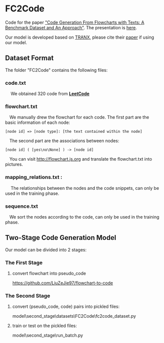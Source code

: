 # FC2Code
Code for the paper ["Code Generation From Flowcharts with Texts: A Benchmark Dataset and An Approach"](https://aclanthology.org/2022.findings-emnlp.449/). 
The presentation is [here](https://s3.amazonaws.com/pf-user-files-01/u-59356/uploads/2022-11-17/ps13uor/presentation2124.mp4).

Our model is developed based on [TRANX](https://github.com/pcyin/tranX), please cite their [paper](https://aclanthology.org/D18-2002/) if using our model.

## Dataset Format
The folder "FC2Code" contains the following files: 
### code.txt
&emsp; We obtained 320 code from [__LeetCode__](https://leetcode.com/problemset/all/)

### flowchart.txt
&emsp;We manually drew the flowchart for each code. The first part are the basic information of each node:
        
    [node id] => [node type]: [the text contained within the node]

&emsp;The second part are the associations between nodes:
        
    [node id] ( [yes\no\None] ) -> [node id]

&emsp;You can visit http://flowchart.js.org and translate the flowchart.txt into pictures.

### mapping_relations.txt : 

&emsp; The relationships between the nodes and the code snippets, can only be used in the training phase.

### sequence.txt

&emsp;We sort the nodes according to the code, can only be used in the training phase.


## Two-Stage Code Generation Model

Our model can be divided into 2 stages:
### The First Stage

1. convert flowchart into pseudo_code

    https://github.com/LiuZeJie97/flowchart-to-code

### The Second Stage

1. convert (pseudo_code, code) pairs into pickled files: 

    model\second_stage\datasets\FC2Code\fc2code_dataset.py 

2. train or test on the pickled files: 

    model\second_stage\run_batch.py

